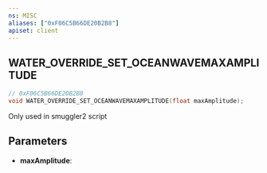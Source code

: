 ```yaml
---
ns: MISC
aliases: ["0xF06C5B66DE20B2B8"]
apiset: client
---
```

## WATER_OVERRIDE_SET_OCEANWAVEMAXAMPLITUDE

```c
// 0xF06C5B66DE20B2B8
void WATER_OVERRIDE_SET_OCEANWAVEMAXAMPLITUDE(float maxAmplitude);
```

Only used in smuggler2 script

## Parameters
* **maxAmplitude**:




